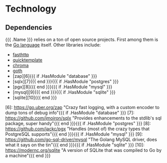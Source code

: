 # Technology

## Dependencies

{{{ .Name }}} relies on a ton of open source projects. First among them is the [Go language][1] itself. Other libraries include:

- [fasthttp][2]
- [quicktemplate][3]
- [chroma][4]
- [goth][5]
- [zap][6]{{{ if .HasModule "database" }}}
- [sqlx][7]{{{ end }}}{{{ if .HasModule "postgres" }}}
- [pgx][8]{{{ end }}}{{{ if .HasModule "mysql" }}}
- [mysql][9]{{{ end }}}{{{ if .HasModule "sqlite" }}}
- [sqlite][10]{{{ end }}}


[1]: https://golang.org "What a great contribution to the world of engineering"
[2]: https://github.com/valyala/fasthttp "So much faster than the stdlib, and only slightly more annoying to work with"
[3]: https://github.com/valyala/quicktemplate "The only compile-time template engine that lets you control whitespace"
[4]: https://github.com/alecthomas/chroma "Renders a syntax-highlighted table in a surprisingly small amount of time"
[5]: https://github.com/markbates/goth "Handles OAuth for dozens of providers, works every time"
[6]: https://go.uber.org/zap "Crazy fast logging, with a custom encoder to dump tons of debug info"{{{ if .HasModule "database" }}}
[7]: https://github.com/jmoiron/sqlx "Provides enhancements to the stdlib's sql package, super handy"{{{ end }}}{{{ if .HasModule "postgres" }}}
[8]: https://github.com/jackc/pgx "Handles (most of) the crazy types that PostgreSQL supports"{{{ end }}}{{{ if .HasModule "mysql" }}}
[9]: https://github.com/go-sql-driver/mysql "The Golang MySQL driver, does what it says on the tin"{{{ end }}}{{{ if .HasModule "sqlite" }}}
[10]: https://modernc.org/sqlite "A version of SQLite that was compiled to Go by a machine"{{{ end }}}
